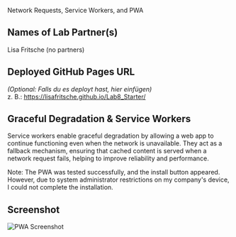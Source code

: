 Network Requests, Service Workers, and PWA

## Names of Lab Partner(s)
Lisa Fritsche (no partners)

## Deployed GitHub Pages URL
*(Optional: Falls du es deployt hast, hier einfügen)*  
z. B.: https://lisafritsche.github.io/Lab8_Starter/

## Graceful Degradation & Service Workers

Service workers enable graceful degradation by allowing a web app to continue functioning even when the network is unavailable. They act as a fallback mechanism, ensuring that cached content is served when a network request fails, helping to improve reliability and performance.

Note: The PWA was tested successfully, and the install button appeared. However, due to system administrator restrictions on my company's device, I could not complete the installation.

## Screenshot

![PWA Screenshot](pwa.png)
